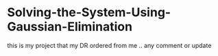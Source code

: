 # Solving-the-System-Using-Gaussian-Elimination
this is my project that my DR ordered from me .. any comment or update 
